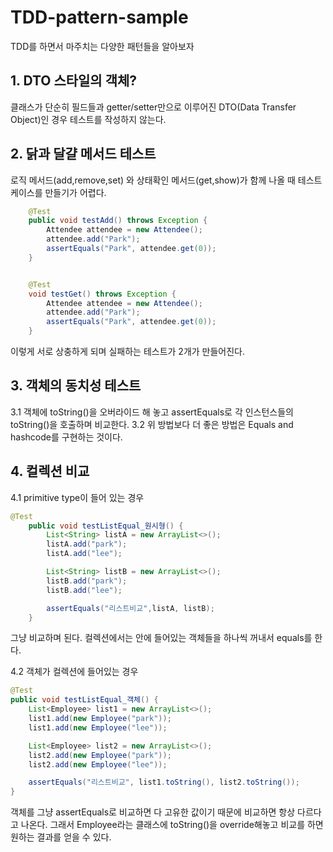 # TDD-pattern-sample
TDD를 하면서 마주치는 다양한 패턴들을 알아보자


## 1. DTO 스타일의 객체?
클래스가 단순히 필드들과 getter/setter만으로 이루어진 DTO(Data Transfer Object)인 경우 테스트를 작성하지 않는다.

## 2. 닭과 달걀 메서드 테스트
로직 메서드(add,remove,set) 와 상태확인 메서드(get,show)가 함께 나올 때 테스트케이스를 만들기가 어렵다.

```java
    @Test
    public void testAdd() throws Exception {
        Attendee attendee = new Attendee();
        attendee.add("Park");
        assertEquals("Park", attendee.get(0));
    }


    @Test
    void testGet() throws Exception {
        Attendee attendee = new Attendee();
        attendee.add("Park");
        assertEquals("Park", attendee.get(0));
    }
```
이렇게 서로 상충하게 되며 실패하는 테스트가 2개가 만들어진다.

## 3. 객체의 동치성 테스트
3.1 객체에 toString()을 오버라이드 해 놓고 assertEquals로 각 인스턴스들의 toString()을 호출하며 비교한다.
3.2 위 방법보다 더 좋은 방법은 Equals and hashcode를 구현하는 것이다.

## 4. 컬렉션 비교

4.1 primitive type이 들어 있는 경우
```java
@Test
    public void testListEqual_원시형() {
        List<String> listA = new ArrayList<>();
        listA.add("park");
        listA.add("lee");

        List<String> listB = new ArrayList<>();
        listB.add("park");
        listB.add("lee");

        assertEquals("리스트비교",listA, listB);
    }
```

그냥 비교하며 된다. 컬렉션에서는 안에 들어있는 객체들을 하나씩 꺼내서 equals를 한다.

4.2 객체가 컬렉션에 들어있는 경우

```java
@Test
public void testListEqual_객체() {
    List<Employee> list1 = new ArrayList<>();
    list1.add(new Employee("park"));
    list1.add(new Employee("lee"));

    List<Employee> list2 = new ArrayList<>();
    list2.add(new Employee("park"));
    list2.add(new Employee("lee"));

    assertEquals("리스트비교", list1.toString(), list2.toString());
}
```
객체를 그냥 assertEquals로 비교하면 다 고유한 값이기 때문에 비교하면 항상 다르다고 나온다. 그래서 Employee라는 클래스에 toString()을 override해놓고 비교를 하면 원하는 결과를 얻을 수 있다.


